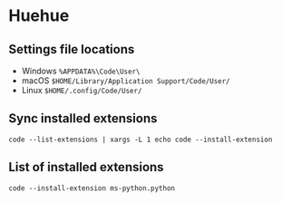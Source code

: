 # Huehue

## Settings file locations

- Windows `%APPDATA%\Code\User\`
- macOS `$HOME/Library/Application Support/Code/User/`
- Linux `$HOME/.config/Code/User/`

## Sync installed extensions

`code --list-extensions | xargs -L 1 echo code --install-extension`

## List of installed extensions

```
code --install-extension ms-python.python
```
